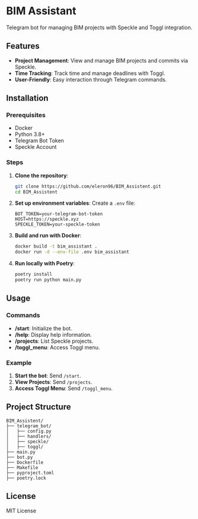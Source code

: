 # BIM Assistant

Telegram bot for managing BIM projects with Speckle and Toggl integration.

## Features

- **Project Management**: View and manage BIM projects and commits via Speckle.
- **Time Tracking**: Track time and manage deadlines with Toggl.
- **User-Friendly**: Easy interaction through Telegram commands.

## Installation

### Prerequisites

- Docker
- Python 3.8+
- Telegram Bot Token
- Speckle Account

### Steps

1. **Clone the repository**:
    ```bash
    git clone https://github.com/eleron96/BIM_Assistent.git
    cd BIM_Assistent
    ```

2. **Set up environment variables**:
    Create a `.env` file:
    ```env
    BOT_TOKEN=your-telegram-bot-token
    HOST=https://speckle.xyz
    SPECKLE_TOKEN=your-speckle-token
    ```

3. **Build and run with Docker**:
    ```bash
    docker build -t bim_assistant .
    docker run -d --env-file .env bim_assistant
    ```

4. **Run locally with Poetry**:
    ```bash
    poetry install
    poetry run python main.py
    ```

## Usage

### Commands

- **/start**: Initialize the bot.
- **/help**: Display help information.
- **/projects**: List Speckle projects.
- **/toggl_menu**: Access Toggl menu.

### Example

1. **Start the bot**: Send `/start`.
2. **View Projects**: Send `/projects`.
3. **Access Toggl Menu**: Send `/toggl_menu`.

## Project Structure

```
BIM_Assistent/
├── telegram_bot/
│   ├── config.py
│   ├── handlers/
│   ├── speckle/
│   ├── toggl/
├── main.py
├── bot.py
├── Dockerfile
├── Makefile
├── pyproject.toml
├── poetry.lock
```

## License

MIT License

